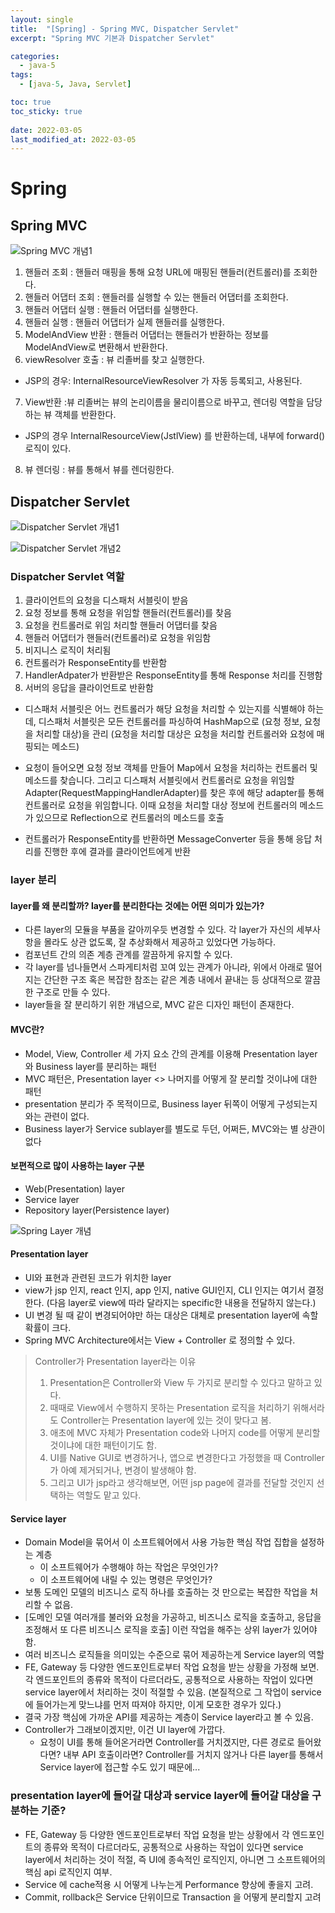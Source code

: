 ```yaml
---
layout: single
title:  "[Spring] - Spring MVC, Dispatcher Servlet"
excerpt: "Spring MVC 기본과 Dispatcher Servlet"

categories:
  - java-5
tags:
  - [java-5, Java, Servlet]

toc: true
toc_sticky: true
 
date: 2022-03-05
last_modified_at: 2022-03-05
---
```

# Spring
## Spring MVC

![Spring MVC 개념1](./../../images/lecture/spring_mvc01.png)

1. 핸들러 조회 : 핸들러 매핑을 통해 요청 URL에 매핑된 핸들러(컨트롤러)를 조회한다.
2. 핸들러 어댑터 조회 : 핸들러를 실행할 수 있는 핸들러 어댑터를 조회한다.
3. 핸들러 어댑터 실행 : 핸들러 어댑터를 실행한다.
4. 핸들러 실행 : 핸들러 어댑터가 실제 핸들러를 실행한다.
5. ModelAndView 반환 : 핸들러 어댑터는 핸들러가 반환하는 정보를 ModelAndView로 변환해서
반환한다.
6. viewResolver 호출 : 뷰 리졸버를 찾고 실행한다.
 - JSP의 경우: InternalResourceViewResolver 가 자동 등록되고, 사용된다.
7. View반환 :뷰 리졸버는 뷰의 논리이름을 물리이름으로 바꾸고, 렌더링 역할을 담당하는 뷰 객체를 반환한다.
 - JSP의 경우 InternalResourceView(JstlView) 를 반환하는데, 내부에 forward() 로직이 있다.
8. 뷰 렌더링 : 뷰를 통해서 뷰를 렌더링한다.

## Dispatcher Servlet

![Dispatcher Servlet 개념1](./../../images/lecture/dispatcher_servlet_01.jpg)

![Dispatcher Servlet 개념2](./../../images/lecture/dispatcher_servlet_02.png)

### Dispatcher Servlet 역할
1. 클라이언트의 요청을 디스패처 서블릿이 받음
2. 요청 정보를 통해 요청을 위임할 핸들러(컨트롤러)를 찾음
3. 요청을 컨트롤러로 위임 처리할 핸들러 어댑터를 찾음
4. 핸들러 어댑터가 핸들러(컨트롤러)로 요청을 위임함
5. 비지니스 로직이 처리됨
6. 컨트롤러가 ResponseEntity를 반환함
7. HandlerAdpater가 반환받은 ResponseEntity를 통해 Response 처리를 진행함
8. 서버의 응답을 클라이언트로 반환함

- 디스패처 서블릿은 어느 컨트롤러가 해당 요청을 처리할 수 있는지를 식별해야 하는데, 디스패처 서블릿은 모든 컨트롤러를 파싱하여 HashMap으로 (요청 정보, 요청을 처리할 대상)을 관리 (요청을 처리할 대상은 요청을 처리할 컨트롤러와 요청에 매핑되는 메소드)

- 요청이 들어오면 요청 정보 객체를 만들어 Map에서 요청을 처리하는 컨트롤러 및 메소드를 찾습니다. 그리고 디스패처 서블릿에서 컨트롤러로 요청을 위임할 Adapter(RequestMappingHandlerAdapter)를 찾은 후에 해당 adapter를 통해 컨트롤러로 요청을 위임합니다. 이때 요청을 처리할 대상 정보에 컨트롤러의 메소드가 있으므로 Reflection으로 컨트롤러의 메소드를 호출

- 컨트롤러가 ResponseEntity를 반환하면 MessageConverter 등을 통해 응답 처리를 진행한 후에 결과를 클라이언트에게 반환

### layer 분리
#### layer를 왜 분리할까? layer를 분리한다는 것에는 어떤 의미가 있는가?
- 다른 layer의 모듈을 부품을 갈아끼우듯 변경할 수 있다. 각 layer가 자신의 세부사항을 몰라도 상관
없도록, 잘 추상화해서 제공하고 있었다면 가능하다.
- 컴포넌트 간의 의존 계층 관계를 깔끔하게 유지할 수 있다.
- 각 layer를 넘나들면서 스파게티처럼 꼬여 있는 관계가 아니라, 위에서 아래로 떨어지는 간단한 구조 혹은 복잡한 참조는 같은 계층 내에서 끝내는 등 상대적으로 깔끔한 구조로 만들 수 있다.
- layer들을 잘 분리하기 위한 개념으로, MVC 같은 디자인 패턴이 존재한다.

#### MVC란?
- Model, View, Controller 세 가지 요소 간의 관계를 이용해 Presentation layer와 Business layer를
분리하는 패턴
- MVC 패턴은, Presentation layer <> 나머지를 어떻게 잘 분리할 것이냐에 대한 패턴
- presentation 분리가 주 목적이므로, Business layer 뒤쪽이 어떻게 구성되는지와는 관련이 없다.
- Business layer가 Service sublayer를 별도로 두던, 어쩌든, MVC와는 별 상관이 없다

#### 보편적으로 많이 사용하는 layer 구분
- Web(Presentation) layer
- Service layer
- Repository layer(Persistence layer)

![Spring Layer 개념](./../../images/lecture/spring_layer01.png)

#### Presentation layer
- UI와 표현과 관련된 코드가 위치한 layer
- view가 jsp 인지, react 인지, app 인지, native GUI인지, CLI 인지는 여기서 결정한다. (다음 layer로 view에 따라 달라지는 specific한 내용을 전달하지 않는다.)
- UI 변경 될 때 같이 변경되어야만 하는 대상은 대체로 presentation layer에 속할 확률이 크다.
- Spring MVC Architecture에서는 View + Controller 로 정의할 수 있다.

> Controller가 Presentation layer라는 이유
> 1. Presentation은 Controller와 View 두 가지로 분리할 수 있다고 말하고 있다.
> 2. 때때로 View에서 수행하지 못하는 Presentation 로직을 처리하기 위해서라도 Controller는 Presentation layer에 있는 것이 맞다고 봄.
> 3. 애초에 MVC 자체가 Presentation code와 나머지 code를 어떻게 분리할것이냐에 대한 패턴이기도 함.
> 4. UI를 Native GUI로 변경하거나, 앱으로 변경한다고 가정했을 때 Controller가 아예 제거되거나, 변경이 발생해야 함.
> 5. 그리고 UI가 jsp라고 생각해보면, 어떤 jsp page에 결과를 전달할 것인지 선택하는 역할도 맡고 있다.

#### Service layer
- Domain Model을 묶어서 이 소프트웨어에서 사용 가능한 핵심 작업 집합을 설정하는 계층
   - 이 소프트웨어가 수행해야 하는 작업은 무엇인가?
   - 이 소프트웨어에 내릴 수 있는 명령은 무엇인가?
- 보통 도메인 모델의 비즈니스 로직 하나를 호출하는 것 만으로는 복잡한 작업을 처리할 수 없음.
- [도메인 모델 여러개를 불러와 요청을 가공하고, 비즈니스 로직을 호출하고, 응답을 조정해서 또 다른 비즈니스 로직을 호출] 이런 작업을 해주는 상위 layer가 있어야 함.
- 여러 비즈니스 로직들을 의미있는 수준으로 묶어 제공하는게 Service layer의 역할
- FE, Gateway 등 다양한 엔드포인트로부터 작업 요청을 받는 상황을 가정해 보면. 각 엔드포인트의 종류와 목적이 다르더라도, 공통적으로 사용하는 작업이 있다면 service layer에서 처리하는 것이 적절할 수 있음. (본질적으로 그 작업이 service에 들어가는게 맞느냐를 먼저 따져야 하지만, 이게 모호한 경우가 있다.)
- 결국 가장 핵심에 가까운 API를 제공하는 계층이 Service layer라고 볼 수 있음.
- Controller가 그래보이겠지만, 이건 UI layer에 가깝다.
   - 요청이 UI를 통해 들어온거라면 Controller를 거치겠지만, 다른 경로로 들어왔다면? 내부 API 호출이라면? Controller를 거치지 않거나 다른 layer를 통해서 Service layer에 접근할 수도 있기 때문에...

### presentation layer에 들어갈 대상과 service layer에 들어갈 대상을 구분하는 기준?
- FE, Gateway 등 다양한 엔드포인트로부터 작업 요청을 받는 상황에서 각 엔드포인트의 종류와 목적이 다르더라도, 공통적으로 사용하는 작업이 있다면 service layer에서 처리하는 것이 적절, 즉 UI에 종속적인 로직인지, 아니면 그 소프트웨어의 핵심 api 로직인지 여부.
- Service 에 cache적용 시 어떻게 나누는게 Performance 향상에 좋을지 고려.
- Commit, rollback은 Service 단위이므로 Transaction 을 어떻게 분리할지 고려

